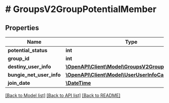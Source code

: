 # # GroupsV2GroupPotentialMember

## Properties

Name | Type | Description | Notes
------------ | ------------- | ------------- | -------------
**potential_status** | **int** |  | [optional]
**group_id** | **int** |  | [optional]
**destiny_user_info** | [**\OpenAPI\Client\Model\GroupsV2GroupUserInfoCard**](GroupsV2GroupUserInfoCard.md) |  | [optional]
**bungie_net_user_info** | [**\OpenAPI\Client\Model\UserUserInfoCard**](UserUserInfoCard.md) |  | [optional]
**join_date** | [**\DateTime**](\DateTime.md) |  | [optional]

[[Back to Model list]](../../README.md#models) [[Back to API list]](../../README.md#endpoints) [[Back to README]](../../README.md)
